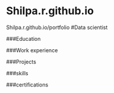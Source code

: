 # Shilpa.r.github.io
Shilpa.r.github.io/portfolio
#Data scientist

###Education

###Work experience


###Projects


###skills


###certifications
